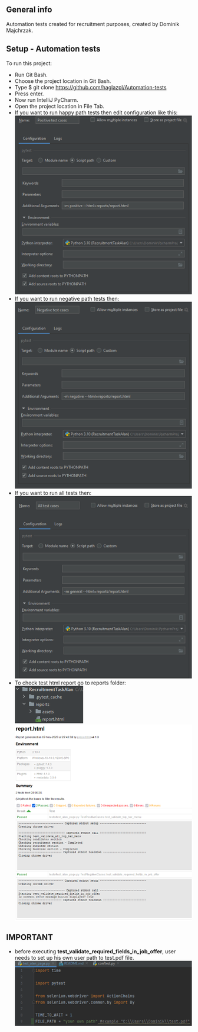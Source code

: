 ## General info
Automation tests created for recruitment purposes, created by Dominik Majchrzak.

## Setup - Automation tests

To run this project:

* Run Git Bash.
* Choose the project location in Git Bash.
* Type $ git clone https://github.com/haglazpl/Automation-tests
* Press enter.
* Now run IntelliJ PyCharm.
* Open the project location in File Tab.
* If you want to run happy path tests then edit configuration like this:
![img.png](resources/img.png)
* If you want to run negative path tests then:
![img_1.png](resources/img_1.png)
* If you want to run all tests then:
![img_2.png](resources/img_2.png)
* To check test html report go to reports folder:
![img_3.png](resources/img_3.png)
![img_5.png](resources/img_5.png)
## IMPORTANT
* before executing **test_validate_required_fields_in_job_offer**, user needs to set up his own user path to test.pdf file.
![img.png](resources/img_4.png)